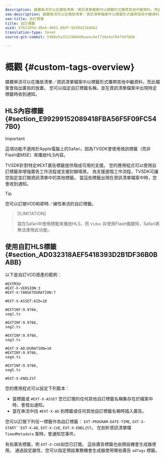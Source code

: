 ```yaml
---
description: 媒體串流可以在播放清單／資訊清單檔案中以標籤形式攜帶其他中繼資料，而此檔案會指出廣告的放置。 您可以指定自訂標籤名稱，並在資訊清單檔案中出現特定標籤時收到通知。
seo-description: 媒體串流可以在播放清單／資訊清單檔案中以標籤形式攜帶其他中繼資料，而此檔案會指出廣告的放置。 您可以指定自訂標籤名稱，並在資訊清單檔案中出現特定標籤時收到通知。
seo-title: 自訂標籤
title: 自訂標籤
uuid: d781385d-d8e6-4681-884f-92d9d21bdb62
translation-type: tm+mt
source-git-commit: 5908e5a3521966496aeec0ef730e4a704fddfb68

---
```



# 概觀 {#custom-tags-overview}

媒體串流可以在播放清單／資訊清單檔案中以標籤形式攜帶其他中繼資料，而此檔案會指出廣告的放置。 您可以指定自訂標籤名稱，並在資訊清單檔案中出現特定標籤時收到通知。

## HLS內容標籤 {#section_E99299152089418FBA56F5F09FC547B0}

>[!IMPORTANT]
>
>這項功能不適用於Apple電腦上的Safari，因為TVSDK會使用視訊標籤（而非Flash或MSE）來播放HLS內容。

TVSDK針對特定#EXT廣告標籤提供現成可用的支援。 您的應用程式可以使用自訂標籤來增強廣告工作流程或支援封鎖場景。 為支援進階工作流程，TVSDK可讓您指定並訂閱資訊清單中的其他標籤。 當這些標籤出現在資訊清單檔案中時，您會收到通知。

>[!TIP]
>
>您可以訂閱VOD和即時／線性串流的自訂標籤。

>[!LIMITATION]
>
>當在Safari中使用標籤來播放HLS，而 `Video` 非使用Flash備援時，Safari將無法使用此功能。

## 使用自訂HLS標籤 {#section_AD032318AEF5418393D2B1DF36B0BABB}

以下是自訂VOD資產的範例：

```
#EXTM3U
#EXT-X-VERSION:3
#EXT-X-TARGETDURATION:7
 
#EXT-X-ASSET:AID=10
 
#EXTINF:9.9766,
seg1.ts
 
#EXTINF:9.9766,
seg2.ts
 
#EXTINF:9.9766,
seg3.ts
 
#EXT-X-AD:DURATION=10
#EXTINF:9.9766,
seg4.ts
 
#EXTINF:9.9766,
seg5.ts
 
#EXT-X-ENDLIST
```

您的應用程式可以設定下列藍本：

* 當標籤或 `#EXT-X-ASSET` 您已訂閱的任何其他自訂標籤名稱集存在於檔案中時，會發出通知。
* 當在串流中找 `#EXT-X-AD` 到標籤或任何其他自訂標籤名稱時插入廣告。

您可以訂閱下列任一標籤作為自訂標籤： `EXT-PROGRAM-DATE-TIME`, `EXT-X-START``EXT-X-AD`, `EXT-X-CUE`, `EXT-X-ENDLIST`。 在剖析資訊清單檔 `TimedMetadata` 案時，會通知您事件。

有些廣告標籤，例 `EXT-X-CUE`如您已訂閱。 這些廣告標籤也由預設機會生成器使用。 通過設定屬性，您可以指定預設業務機會生成器使用哪些廣告 `adTags` 標籤。